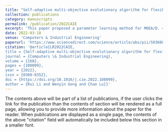 ```yaml
---
title: "Self-adaptive multi-objective evolutionary algorithm for flexible job shop scheduling with fuzzy processing time"
collection: publications
category: manuscripts
permalink: /publication/2022CAIE
excerpt: 'This paper proposed a parameter learning method for MOEA/D. <img border="0" src="./images/HCP.png" width="82" height="17"/>'
date: 2022-03-18
venue: 'Computers & Industrial Engineering'
paperurl: 'https://www.sciencedirect.com/science/article/abs/pii/S0360835222001693'
citation: '@article{LR2022CAIE,
title = {Self-adaptive multi-objective evolutionary algorithm for flexible job shop scheduling with fuzzy processing time},
journal = {Computers \& Industrial Engineering},
volume = {168},
pages = {108099},
year = {2022},
issn = {0360-8352},
doi = {https://doi.org/10.1016/j.cie.2022.108099},
author = {Rui Li and Wenyin Gong and Chao Lu}}'
---
```


The contents above will be part of a list of publications, if the user clicks the link for the publication than the contents of section will be rendered as a full page, allowing you to provide more information about the paper for the reader. When publications are displayed as a single page, the contents of the above "citation" field will automatically be included below this section in a smaller font.
